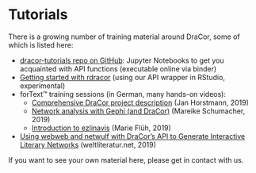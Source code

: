 # Tutorials

There is a growing number of training material around DraCor, some of which is listed here:

* [dracor-tutorials repo on GitHub](https://github.com/dracor-org/dracor-tutorials): Jupyter Notebooks to get you acquainted with API functions (executable online via binder)
* [Getting started with rdracor](https://github.com/Pozdniakov/rdracor) (using our API wrapper in RStudio, experimental)
* forText™ training sessions (in German, many hands-on videos):
  * [Comprehensive DraCor project description](https://fortext.net/ressourcen/textsammlungen/dracor-drama-corpora-project) (Jan Horstmann, 2019)
  * [Network analysis with Gephi (and DraCor)](https://fortext.net/routinen/lerneinheiten/netzwerkanalyse-mit-gephi) (Mareike Schumacher, 2019)
  * [Introduction to ezlinavis](https://fortext.net/tools/tools/ezlinavis) (Marie Flüh, 2019)
* [Using webweb and netwulf with DraCor’s API to Generate Interactive Literary Networks](https://weltliteratur.net/netwulf-webweb/) (weltliteratur.net, 2019)

If you want to see your own material here, please get in contact with us.
